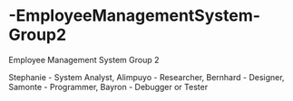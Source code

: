 # -EmployeeManagementSystem-Group2

Employee Management System
Group 2

Stephanie - System Analyst,
Alimpuyo - Researcher,
Bernhard - Designer,
Samonte - Programmer,
Bayron - Debugger or Tester
